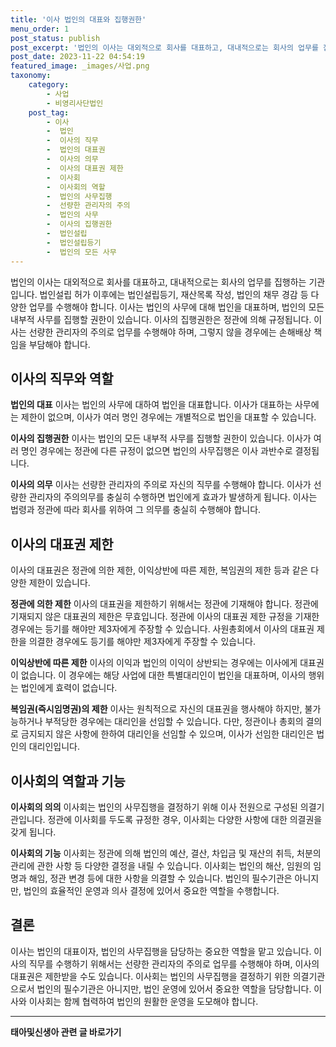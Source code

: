 ```yaml
---
title: '이사 법인의 대표와 집행권한'
menu_order: 1
post_status: publish
post_excerpt: '법인의 이사는 대외적으로 회사를 대표하고, 대내적으로는 회사의 업무를 집행하는 기관입니다. 법인설립 허가 이후에는 법인설립등기, 재산목록 작성, 법인의 채무 경감 등 다양한 업무를 수행해야 합니다. 이사는 법인의 사무에 대해 법인을 대표하며, 법인의 모든 내부적 사무를 집행할 권한이 있습니다. 이사의 집행권한은 정관에 의해 규정됩니다. 이사는 선량한 관리자의 주의로 업무를 수행해야 하며, 그렇지 않을 경우에는 손해배상 책임을 부담해야 합니다.'
post_date: 2023-11-22 04:54:19
featured_image: _images/사업.png
taxonomy:
    category:
        - 사업
        - 비영리사단법인
    post_tag:
        - 이사
        -  법인
        -  이사의 직무
        -  법인의 대표권
        -  이사의 의무
        -  이사의 대표권 제한
        -  이사회
        -  이사회의 역할
        -  법인의 사무집행
        -  선량한 관리자의 주의
        -  법인의 사무
        -  이사의 집행권한
        -  법인설립
        -  법인설립등기
        -  법인의 모든 사무
---
```



법인의 이사는 대외적으로 회사를 대표하고, 대내적으로는 회사의 업무를 집행하는 기관입니다. 법인설립 허가 이후에는 법인설립등기, 재산목록 작성, 법인의 채무 경감 등 다양한 업무를 수행해야 합니다. 이사는 법인의 사무에 대해 법인을 대표하며, 법인의 모든 내부적 사무를 집행할 권한이 있습니다. 이사의 집행권한은 정관에 의해 규정됩니다. 이사는 선량한 관리자의 주의로 업무를 수행해야 하며, 그렇지 않을 경우에는 손해배상 책임을 부담해야 합니다. 

## **이사의 직무와 역할**

**법인의 대표**
이사는 법인의 사무에 대하여 법인을 대표합니다. 이사가 대표하는 사무에는 제한이 없으며, 이사가 여러 명인 경우에는 개별적으로 법인을 대표할 수 있습니다.

**이사의 집행권한**
이사는 법인의 모든 내부적 사무를 집행할 권한이 있습니다. 이사가 여러 명인 경우에는 정관에 다른 규정이 없으면 법인의 사무집행은 이사 과반수로 결정됩니다. 

**이사의 의무**
이사는 선량한 관리자의 주의로 자신의 직무를 수행해야 합니다. 이사가 선량한 관리자의 주의의무를 충실히 수행하면 법인에게 효과가 발생하게 됩니다. 이사는 법령과 정관에 따라 회사를 위하여 그 의무를 충실히 수행해야 합니다.

## **이사의 대표권 제한**

이사의 대표권은 정관에 의한 제한, 이익상반에 따른 제한, 복임권의 제한 등과 같은 다양한 제한이 있습니다.

**정관에 의한 제한**
이사의 대표권을 제한하기 위해서는 정관에 기재해야 합니다. 정관에 기재되지 않은 대표권의 제한은 무효입니다. 정관에 이사의 대표권 제한 규정을 기재한 경우에는 등기를 해야만 제3자에게 주장할 수 있습니다. 사원총회에서 이사의 대표권 제한을 의결한 경우에도 등기를 해야만 제3자에게 주장할 수 있습니다.

**이익상반에 따른 제한**
이사의 이익과 법인의 이익이 상반되는 경우에는 이사에게 대표권이 없습니다. 이 경우에는 해당 사업에 대한 특별대리인이 법인을 대표하며, 이사의 행위는 법인에게 효력이 없습니다.

**복임권(즉시임명권)의 제한**
이사는 원칙적으로 자신의 대표권을 행사해야 하지만, 불가능하거나 부적당한 경우에는 대리인을 선임할 수 있습니다. 다만, 정관이나 총회의 결의로 금지되지 않은 사항에 한하여 대리인을 선임할 수 있으며, 이사가 선임한 대리인은 법인의 대리인입니다.

## **이사회의 역할과 기능**

**이사회의 의의**
이사회는 법인의 사무집행을 결정하기 위해 이사 전원으로 구성된 의결기관입니다. 정관에 이사회를 두도록 규정한 경우, 이사회는 다양한 사항에 대한 의결권을 갖게 됩니다. 

**이사회의 기능**
이사회는 정관에 의해 법인의 예산, 결산, 차입금 및 재산의 취득, 처분의 관리에 관한 사항 등 다양한 결정을 내릴 수 있습니다. 이사회는 법인의 해산, 임원의 임명과 해임, 정관 변경 등에 대한 사항을 의결할 수 있습니다. 법인의 필수기관은 아니지만, 법인의 효율적인 운영과 의사 결정에 있어서 중요한 역할을 수행합니다.

## **결론**

이사는 법인의 대표이자, 법인의 사무집행을 담당하는 중요한 역할을 맡고 있습니다. 이사의 직무를 수행하기 위해서는 선량한 관리자의 주의로 업무를 수행해야 하며, 이사의 대표권은 제한받을 수도 있습니다. 이사회는 법인의 사무집행을 결정하기 위한 의결기관으로서 법인의 필수기관은 아니지만, 법인 운영에 있어서 중요한 역할을 담당합니다. 이사와 이사회는 함께 협력하여 법인의 원활한 운영을 도모해야 합니다.
<!-- wp:separator -->
<hr class="wp-block-separator has-alpha-channel-opacity"/>
<!-- /wp:separator -->

<!-- wp:group {"backgroundColor":"base","layout":{"type":"constrained"}} -->
<div class="wp-block-group has-base-background-color has-background"><!-- wp:paragraph {"align":"center","fontSize":"medium"} -->
<p class="has-text-align-center has-large-font-size"><strong>태아및신생아 관련 글 바로가기</strong></p>
<!-- /wp:paragraph -->


<!-- wp:latest-posts
{"categories":[{"id":1496,"count":19,"description":"","link":"https://uknowlaw.com/category/%ed%83%9c%ec%95%84%eb%b0%8f%ec%8b%a0%ec%83%9d%ec%95%84/","name":"태아및신생아","slug":"태아및신생아","taxonomy":"category","parent":0,"meta":[],"_links":{"self":[{"href":"https://uknowlaw.com/wp-json/wp/v2/categories/1496"}],"collection":[{"href":"https://uknowlaw.com/wp-json/wp/v2/categories"}],"about":[{"href":"https://uknowlaw.com/wp-json/wp/v2/taxonomies/category"}],"wp:post_type":[{"href":"https://uknowlaw.com/wp-json/wp/v2/posts?categories=1496"}],"curies":[{"name":"wp","href":"https://api.w.org/{rel}","templated":true}]}}],"postsToShow":100,"excerptLength":28,"postLayout":"grid","columns":2,"featuredImageAlign":"left","featuredImageSizeSlug":"large","fontSize":"small"} /--></div>
<!-- /wp:group -->